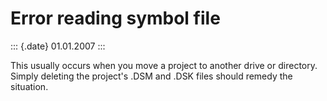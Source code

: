 Error reading symbol file
=========================

::: {.date}
01.01.2007
:::

This usually occurs when you move a project to another drive or
directory. Simply deleting the project\'s .DSM and .DSK files should
remedy the situation.

